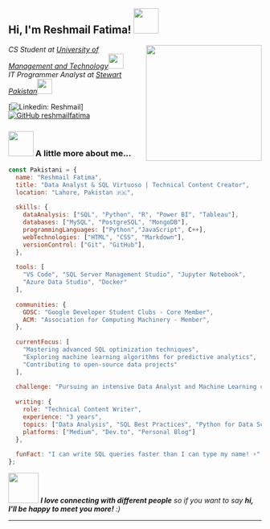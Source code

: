 
<h2> Hi, I'm Reshmail Fatima! <img src="https://media.giphy.com/media/mGcNjsfWAjY5AEZNw6/giphy.gif" width="50"></h2>
<img align='right' src="https://media.giphy.com/media/ieyl9zmCjO4b4t6qoY/giphy.gif" width="230">
<p><em>CS Student at <a href="https://www.umt.edu.pk/">University of Management and Technology</a><img src="https://media.giphy.com/media/fYSnHlufseco8Fh93Z/giphy.gif" width="30"></br>IT Programmer Analyst at <a href="https://www.stewart.com/en/pk">Stewart Pakistan</a><img src="https://media.giphy.com/media/WUlplcMpOCEmTGBtBW/giphy.gif" width="30"> 
</em></p>

[![Linkedin: Reshmail](https://img.shields.io/badge/-reshmail-blue?style=flat-square&logo=Linkedin&logoColor=white&link=https://www.linkedin.com/in/reshmail-fatima-b79620227/)]
[![GitHub reshmailfatima](https://img.shields.io/github/followers/thaiane?label=follow&style=social)](https://github.com/reshmailfatima)


### <img src="https://media.giphy.com/media/VgCDAzcKvsR6OM0uWg/giphy.gif" width="50"> A little more about me...  

```javascript
const Pakistani = {
  name: "Reshmail Fatima",
  title: "Data Analyst & SQL Virtuoso | Technical Content Creator",
  location: "Lahore, Pakistan 🇵🇰",
  
  skills: {
    dataAnalysis: ["SQL", "Python", "R", "Power BI", "Tableau"],
    databases: ["MySQL", "PostgreSQL", "MongoDB"],
    programmingLanguages: ["Python","JavaScript", C++],
    webTechnologies: ["HTML", "CSS", "Markdown"],
    versionControl: ["Git", "GitHub"],
  },
  
  tools: [
    "VS Code", "SQL Server Management Studio", "Jupyter Notebook",
    "Azure Data Studio", "Docker"
  ],
  
  communities: {
    GDSC: "Google Developer Student Clubs - Core Member",
    ACM: "Association for Computing Machinery - Member",
  },
  
  currentFocus: [
    "Mastering advanced SQL optimization techniques",
    "Exploring machine learning algorithms for predictive analytics",
    "Contributing to open-source data projects"
  ],
  
  challenge: "Pursuing an intensive Data Analyst and Machine Learning career path",
  
  writing: {
    role: "Technical Content Writer",
    experience: "3 years",
    topics: ["Data Analysis", "SQL Best Practices", "Python for Data Science"],
    platforms: ["Medium", "Dev.to", "Personal Blog"]
  },
  
  funFact: "I can write SQL queries faster than I can type my name! ⚡"
};

```

<img src="https://media.giphy.com/media/LnQjpWaON8nhr21vNW/giphy.gif" width="60"> <em><b>I love connecting with different people</b> so if you want to say <b>hi, I'll be happy to meet you more!</b> :)</em>

---
